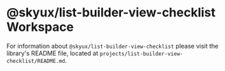 # @skyux/list-builder-view-checklist Workspace

For information about `@skyux/list-builder-view-checklist` please visit the library's README file, located at `projects/list-builder-view-checklist/README.md`.
